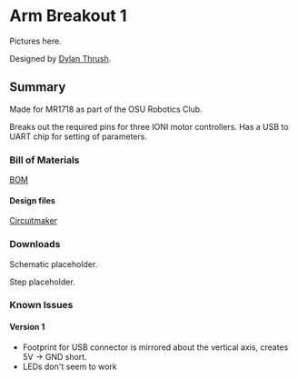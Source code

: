 # Arm Breakout 1

Pictures here.

Designed by [Dylan Thrush](www.dylanthrush.com).

## Summary

Made for MR1718 as part of the OSU Robotics Club.

Breaks out the required pins for three IONI motor controllers. Has a USB to UART chip for setting of parameters.

### Bill of Materials

[BOM](https://docs.google.com/spreadsheets/d/1gDx0AlCHqHsaTh7cWj4YosPhcUce1aw0WUB4wSzndNo/edit?usp=sharing)

#### Design files

[Circuitmaker](https://workspace.circuitmaker.com/Projects/Details/Dylan-Thrush-2/MR1718-Arm-1)

### Downloads
Schematic placeholder.

Step placeholder.

### Known Issues

#### Version 1
- Footprint for USB connector is mirrored about the vertical axis, creates 5V -> GND short.
- LEDs don't seem to work
